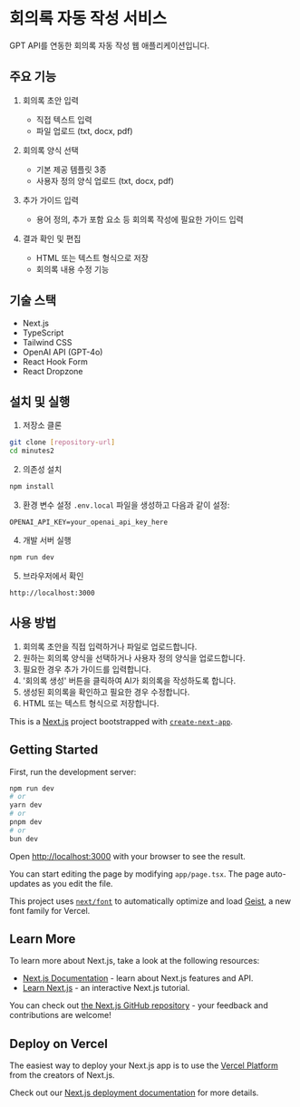 # 회의록 자동 작성 서비스

GPT API를 연동한 회의록 자동 작성 웹 애플리케이션입니다.

## 주요 기능

1. 회의록 초안 입력
   - 직접 텍스트 입력
   - 파일 업로드 (txt, docx, pdf)

2. 회의록 양식 선택
   - 기본 제공 템플릿 3종
   - 사용자 정의 양식 업로드 (txt, docx, pdf)

3. 추가 가이드 입력
   - 용어 정의, 추가 포함 요소 등 회의록 작성에 필요한 가이드 입력

4. 결과 확인 및 편집
   - HTML 또는 텍스트 형식으로 저장
   - 회의록 내용 수정 기능

## 기술 스택

- Next.js
- TypeScript
- Tailwind CSS
- OpenAI API (GPT-4o)
- React Hook Form
- React Dropzone

## 설치 및 실행

1. 저장소 클론
```bash
git clone [repository-url]
cd minutes2
```

2. 의존성 설치
```bash
npm install
```

3. 환경 변수 설정
`.env.local` 파일을 생성하고 다음과 같이 설정:
```
OPENAI_API_KEY=your_openai_api_key_here
```

4. 개발 서버 실행
```bash
npm run dev
```

5. 브라우저에서 확인
```
http://localhost:3000
```

## 사용 방법

1. 회의록 초안을 직접 입력하거나 파일로 업로드합니다.
2. 원하는 회의록 양식을 선택하거나 사용자 정의 양식을 업로드합니다.
3. 필요한 경우 추가 가이드를 입력합니다.
4. '회의록 생성' 버튼을 클릭하여 AI가 회의록을 작성하도록 합니다.
5. 생성된 회의록을 확인하고 필요한 경우 수정합니다.
6. HTML 또는 텍스트 형식으로 저장합니다.

This is a [Next.js](https://nextjs.org) project bootstrapped with [`create-next-app`](https://nextjs.org/docs/app/api-reference/cli/create-next-app).

## Getting Started

First, run the development server:

```bash
npm run dev
# or
yarn dev
# or
pnpm dev
# or
bun dev
```

Open [http://localhost:3000](http://localhost:3000) with your browser to see the result.

You can start editing the page by modifying `app/page.tsx`. The page auto-updates as you edit the file.

This project uses [`next/font`](https://nextjs.org/docs/app/building-your-application/optimizing/fonts) to automatically optimize and load [Geist](https://vercel.com/font), a new font family for Vercel.

## Learn More

To learn more about Next.js, take a look at the following resources:

- [Next.js Documentation](https://nextjs.org/docs) - learn about Next.js features and API.
- [Learn Next.js](https://nextjs.org/learn) - an interactive Next.js tutorial.

You can check out [the Next.js GitHub repository](https://github.com/vercel/next.js) - your feedback and contributions are welcome!

## Deploy on Vercel

The easiest way to deploy your Next.js app is to use the [Vercel Platform](https://vercel.com/new?utm_medium=default-template&filter=next.js&utm_source=create-next-app&utm_campaign=create-next-app-readme) from the creators of Next.js.

Check out our [Next.js deployment documentation](https://nextjs.org/docs/app/building-your-application/deploying) for more details.

